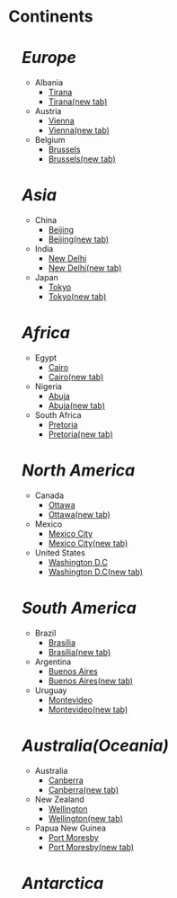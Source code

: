 # Continents
<!DOCTYPE html>
<html>
<head>
  <title>information about world</title>
</head>
<body>
<ul>
<h1><i>Europe</i></h1>
<ul>
  <li>
    Albania
    <ul>
      <li><a href="https://en.wikipedia.org/wiki/Tirana">Tirana</a></li>
      <li><a href="https://en.wikipedia.org/wiki/Tirana" target="_blank">Tirana(new tab)</a></li>
    </ul>
  </li>
  <li>
    Austria
    <ul>
      <li><a href="https://en.wikipedia.org/wiki/Vienna">Vienna</a></li>
      <li><a href="https://en.wikipedia.org/wiki/Vienna" target="_blank">Vienna(new tab)</a></li>
    </ul>
  </li>
  <li>
    Belgium
    <ul>
      <li><a href="https://en.wikipedia.org/wiki/Brussels">Brussels</a></li>
      <li><a href="https://en.wikipedia.org/wiki/Brussels" target="_blank">Brussels(new tab)</a></li>
    </ul>
  </li>
</ul>
</ul>
<ul><h1><i>Asia</h1></i>
<ul>
  <li>
    China
    <ul>
      <li><a href="https://en.wikipedia.org/wiki/Beijing">Beijing</a></li>
      <li><a href="https://en.wikipedia.org/wiki/Beijing" target="_blank">Beijing(new tab)</a></li>
    </ul>
  </li>
  <li>
    India
    <ul>
      <li><a href="https://en.wikipedia.org/wiki/New_Delhi">New Delhi</a></li>
      <li><a href="https://en.wikipedia.org/wiki/New_Delhi" target="_blank">New Delhi(new tab)</a></li>
    </ul>
  </li>
  <li>
    Japan
    <ul>
      <li><a href="https://en.wikipedia.org/wiki/Tokyo">Tokyo</a></li>
      <li><a href="https://en.wikipedia.org/wiki/Tokyo" target="_blank">Tokyo(new tab)</a></li>
    </ul>
</li>
</ul>
</ul>
<ul><h1><i>Africa</i></h1>
<ul>
  <li>
    Egypt
    <ul>
       <li><a href="https://en.wikipedia.org/wiki/Cairo">Cairo</a>
       <li><a href="https://en.wikipedia.org/wiki/Cairo" target="_blank">Cairo(new tab)</a>
    </ul>
  </li>
  <li>
    Nigeria
    <ul>
       <li><a href="https://en.wikipedia.org/wiki/Abuja">Abuja</a>
       <li><a href="https://en.wikipedia.org/wiki/Abuja" target="_blank">Abuja(new tab)</a>
    </ul>
  </li>
  <li>
    South Africa
    <ul>
      <li><a href="https://en.wikipedia.org/wiki/Pretoria">Pretoria</a></li>
      <li><a href="https://en.wikipedia.org/wiki/Pretoria" target="_blank">Pretoria(new tab)</a></li>
    </ul>
</li>
</ul>
</ul>
<ul><h1><i>North America</i></h1>
<ul>
  <li>
    Canada
    <ul>
       <li><a href="https://en.wikipedia.org/wiki/Ottawa">Ottawa</a>
       <li><a href="https://en.wikipedia.org/wiki/Ottawa" target="_blank">Ottawa(new tab)</a>
    </ul>
  </li>
  <li>
    Mexico
    <ul>
       <li><a href="https://en.wikipedia.org/wiki/Mexico_City">Mexico City</a>
       <li><a href="https://en.wikipedia.org/wiki/Mexico_City" target="_blank">Mexico City(new tab)</a>
    </ul>
  </li>
  <li>
    United States
    <ul>
      <li><a href="https://en.wikipedia.org/wiki/Washington,_D.C.">Washington D.C</a></li>
      <li><a href="https://en.wikipedia.org/wiki/Washington,_D.C." target="_blank">Washington D.C(new tab)</a></li>
    </ul>
</li>
</ul>
</ul>
<ul><h1><i>South America</i></h1>
<ul>
  <li>
    Brazil
    <ul>
       <li><a href="https://en.wikipedia.org/wiki/Brasília">Brasília</a>
       <li><a href="https://en.wikipedia.org/wiki/Brasília" target="_blank">Brasília(new tab)</a>
    </ul>
  </li>
  <li>
    Argentina
    <ul>
       <li><a href="https://en.wikipedia.org/wiki/Buenos_Aires">Buenos Aires</a>
       <li><a href="https://en.wikipedia.org/wiki/Buenos_Aires" target="_blank">Buenos Aires(new tab)</a>
    </ul>
  </li>
  <li>
    Uruguay
    <ul>
      <li><a href="https://en.wikipedia.org/wiki/Montevideo">Montevideo</a></li>
      <li><a href="https://en.wikipedia.org/wiki/Montevideo" target="_blank">Montevideo(new tab)</a></li>
    </ul>
</li>
</ul>
</ul>
<ul><h1><i>Australia(Oceania)</i></h1>
<ul>
  <li>
    Australia
    <ul>
       <li><a href="https://en.wikipedia.org/wiki/Canberra">Canberra</a>
       <li><a href="https://en.wikipedia.org/wiki/Canberra" target="_blank">Canberra(new tab)</a>
    </ul>
  </li>
  <li>
    New Zealand
    <ul>
       <li><a href="https://en.wikipedia.org/wiki/Wellington">Wellington</a>
       <li><a href="https://en.wikipedia.org/wiki/Wellington" target="_blank">Wellington(new tab)</a>
    </ul>
  </li>
  <li>
    Papua New Guinea
    <ul>
      <li><a href="https://en.wikipedia.org/wiki/Port_Moresby">Port Moresby</a></li>
      <li><a href="https://en.wikipedia.org/wiki/Port_Moresby" target="_blank">Port Moresby(new tab)</a></li>
    </ul>
</li>
</ul>
</ul>
<ul><h1><i>Antarctica</i></h1></ul>
</body>
</html>

